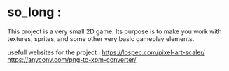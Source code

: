 # so_long :

This project is a very small 2D game.
Its purpose is to make you work with textures, sprites,
and some other very basic gameplay elements.

usefull websites for the project :
https://lospec.com/pixel-art-scaler/
https://anyconv.com/png-to-xpm-converter/
